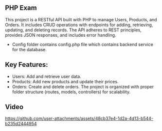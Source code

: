 ## PHP Exam

This project is a RESTful API built with PHP to manage Users, Products, and Orders. It includes CRUD operations with endpoints for adding, retrieving, updating, and deleting records. The API adheres to REST principles, provides JSON responses, and includes error handling.

- Config folder contains config.php file which contains backend service for the database.

## Key Features:
- Users: Add and retrieve user data.
- Products: Add new products and update their prices.
- Orders: Create and delete orders.
The project is organized with proper folder structure (routes, models, controllers) for scalability.

## Video 


https://github.com/user-attachments/assets/48cb37e4-1d2a-4d13-b544-b235d2444954

